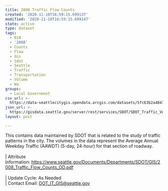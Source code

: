 ```yaml
---
title: 2008 Traffic Flow Counts
created: '2020-11-10T16:59:15.699137'
modified: '2020-11-10T16:59:15.699147'
state: active
type: dataset
tags:
  - 018
  - '2008'
  - Counts
  - Flow
  - Gis
  - Sdot
  - Seattle
  - Traffic
  - Transportation
  - Volume
  - Wa
groups:
  - Local Government
csv_url: >-
  https://data-seattlecitygis.opendata.arcgis.com/datasets/5fc63b2a48474100b560a7d98b5097d7_1.csv?outSR=%7B%22latestWkid%22%3A2926%2C%22wkid%22%3A2926%7D
json_url: >-
  https://gisdata.seattle.gov/server/rest/services/SDOT/SDOT_Traffic_Volume/MapServer/1
layout: post

---
```

This contains data maintained by SDOT that is related to the study of traffic patterns in the city.  The volumes in the data represent the Average Annual Weekday Traffic (AAWDT) (5-day, 24-hour) for that section of roadway.  <br /><br />| Attribute Information: <a href='https://www.seattle.gov/Documents/Departments/SDOT/GIS/2008_Traffic_Flow_Counts_OD.pdf' target='_blank'>https://www.seattle.gov/Documents/Departments/SDOT/GIS/2008_Traffic_Flow_Counts_OD.pdf</a> <br /><br />| Update Cycle: As Needed <br />| Contact Email: <a href='mailto:DOT_IT_GIS@seattle.gov' target='_blank'>DOT_IT_GIS@seattle.gov</a>
